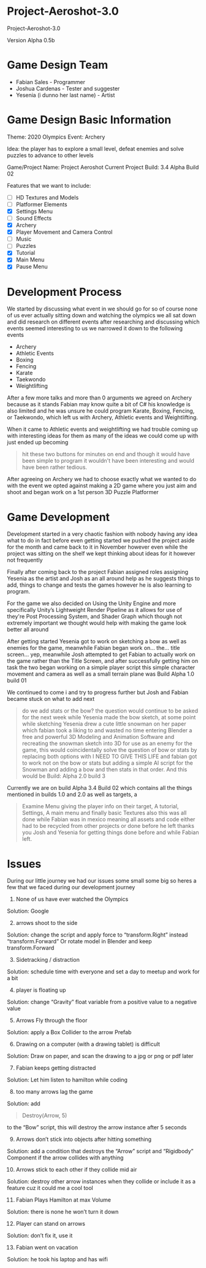 # Project-Aeroshot-3.0
Project-Aeroshot-3.0

Version Alpha 0.5b

# Game Design Team
- Fabian Sales - Programmer
- Joshua Cardenas - Tester and suggester
- Yesenia (i dunno her last name) - Artist


# Game Design Basic Information
Theme: 2020 Olympics
Event: Archery

Idea: the player has to explore a small level, defeat enemies and solve puzzles to advance to other levels

Game/Project Name: Project Aeroshot
Current Project Build: 3.4 Alpha Build 02

Features that we want to include:
- [ ] HD Textures and Models
- [ ] Platformer Elements
- [X] Settings Menu
- [ ] Sound Effects
- [X] Archery
- [X] Player Movement and Camera Control
- [ ] Music
- [ ] Puzzles
- [X] Tutorial
- [X] Main Menu
- [X] Pause Menu

# Development Process
We started by discussing what event in we should go for so of course none of us ever actually sitting down and watching the olympics we all sat down and did research on different events after researching and discussing which events seemed interesting to us we narrowed it down to the following events

- Archery
- Athletic Events
- Boxing
- Fencing
- Karate
- Taekwondo
- Weightlifting

After a few more talks and more than 0 arguments we agreed on Archery because as it stands Fabian may know quite a bit of C# his knowledge is also limited and he was unsure he could program Karate, Boxing, Fencing, or Taekwondo, which left us with Archery, Athletic events and Weightlifting.
	
When it came to Athletic events and weightlifting we had trouble coming up with interesting ideas for them as many of the ideas we could come up with just ended up becoming 
> hit these two buttons for minutes on end
and though it would have been simple to program it wouldn't have been interesting and would have been rather tedious.

After agreeing on Archery we had to choose exactly what we wanted to do with the event we opted against making a 2D game where you just aim and shoot and began work on a 1st person 3D Puzzle Platformer

# Game Development
Development started in a very chaotic fashion with nobody having any idea what to do in fact before even getting started we pushed the project aside for the month and came back to it in November however even while the project was sitting on the shelf we kept thinking about ideas for it however not frequently

Finally after coming back to the project Fabian assigned roles assigning Yesenia as the artist and Josh as an all around help as he suggests things to add, things to change and tests the games however he is also learning to program.

For the game we also decided on Using the Unity Engine and more specifically Unity’s Lightweight Render Pipeline as it allows for use of they're Post Processing System, and Shader Graph which though not extremely important we thought would help with making the game look better all around

After getting started Yesenia got to work on sketching a bow as well as enemies for the game, meanwhile Fabian began work on… the… title screen… yep, meanwhile Josh attempted to get Fabian to actually work on the game rather than the Title Screen, and after successfully getting him on task the two began working on a simple player script this simple character movement and camera as well as a small terrain plane was Build Alpha 1.0 build 01

We continued to come i and try to progress further but Josh and Fabian became stuck on what to add next
> do we add stats or the bow?
the question would continue to be asked for the next week while Yesenia made the bow sketch, at some point while sketching Yesenia drew a cute little snowman on her paper which fabian took a liking to and wasted no time entering Blender a free and powerful 3D Modeling and Animation Software and recreating the snowman sketch into 3D for use as an enemy for the game, this would coincidentally solve the question of 
> bow or stats by replacing both options with 
> I NEED TO GIVE THIS LIFE 
and fabian got to work not on the bow or stats but adding a simple AI script for the Snowman and adding a bow and then stats in that order. And this would be Build: Alpha 2.0 build 3

Currently we are on build Alpha 3.4 Build 02 which contains all the things mentioned in builds 1.0 and 2.0 as well as targets, a 
> Examine Menu
giving the player info on their target, A tutorial, Settings, A main menu and finally basic Textures also this was all done while Fabian was in mexico meaning all assets and code either had to be recycled from other projects or done before he left thanks you Josh and Yesenia for getting things done before and while Fabian left.

# Issues
During our little journey we had our issues some small some big so heres a few that we faced during our development journey

1. None of us have ever watched the Olympics 

Solution: Google

2. arrows shoot to the side

Solution: change the script and apply force to “transform.Right” instead “transform.Forward” Or rotate model in Blender and keep transform.Forward

3. Sidetracking / distraction

Solution: schedule time with everyone and set a day to meetup and work for a bit

4. player is floating up

Solution: change “Gravity” float variable from a positive value to a negative value

5. Arrows Fly through the floor

Solution: apply a Box Collider to the arrow Prefab

6. Drawing on a computer (with a drawing tablet) is difficult

Solution: Draw on paper, and scan the drawing to a jpg or png or pdf later

7. Fabian keeps getting distracted

Solution: Let him listen to hamilton while coding

8. too many arrows lag the game

Solution: add 
> Destroy(Arrow, 5) 

to the “Bow” script, this will destroy the arrow instance after 5 seconds

9. Arrows don’t stick into objects after hitting something

Solution: add a condition that destroys the “Arrow” script and “Rigidbody” Component if the arrow collides with anything

10. Arrows stick to each other if they collide mid air

Solution: destroy other arrow instances when they collide or include it as a feature cuz it could me a cool tool

11. Fabian Plays Hamilton at max Volume

Solution: there is none he won’t turn it down

12. Player can stand on arrows

Solution: don’t fix it, use it

13. Fabian went on vacation

Solution: he took his laptop and has wifi
